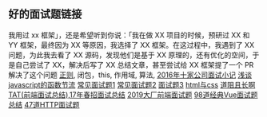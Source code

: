 ## 好的面试题链接
我用过 xx 框架」，还是希望听到你说：「我在做 XX 项目的时候，预研过 XX 和 YY 框架，最终因为 XX 等原因，我选择了 XX 框架。在这过程中，我遇到了 XX 问题，为此我去看了 XX 源码，发现他们是基于 XX 原理的，还有优化的空间，于是自己尝试了 XX，解决后写了 XX 总结文章，甚至尝试给 XX 框架提了一个 PR 解决了这个问题
[正则](https://segmentfault.com/a/1190000007602848), 闭包，this, 作用域, 算法,
[2016年十家公司面试小记](http://www.cnblogs.com/xxcanghai/p/5205998.html)
[浅谈javascript的函数节流](http://www.alloyteam.com/2012/11/javascript-throttle/)
[常见面试题1](https://github.com/jayli/jayli.github.com/issues/19)
[常见面试题2](https://github.com/hawx1993/Front-end-Interview-questions)
[面试题3](https://github.com/h5bp/Front-end-Developer-Interview-Questions/tree/master/Translations/Chinese)
[html与css](https://github.com/jawil/blog/issues/22)
[道阻且长啊TAT(前端面试总结),17年春招面试总结](https://segmentfault.com/a/1190000010631325?_ea=2359607)
[2019大厂前端面试题](https://www.cnblogs.com/hanxuming/p/10642074.html)
[98道经典Vue面试题总结](https://segmentfault.com/a/1190000016351284)
[47道HTTP面试题](https://www.cnblogs.com/hanxuming/p/10641955.html)
